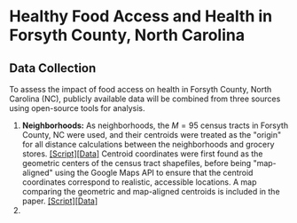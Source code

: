 # Healthy Food Access and Health in Forsyth County, North Carolina

## Data Collection 

To assess the impact of food access on health in Forsyth County, North Carolina (NC), publicly available data will be combined from three sources using open-source tools for analysis.

  1.  **Neighborhoods:** As neighborhoods, the $M = 95$ census tracts in Forsyth County, NC were used, and their centroids were treated as the "origin" for all distance calculations between the neighborhoods and grocery stores. [[Script]](data/forsyth_ct_centroids.R)[[Data]](data/forsyth_ct_centroids.csv) Centroid coordinates were first found as the geometric centers of the census tract shapefiles, before being "map-aligned" using the Google Maps API to ensure that the centroid coordinates correspond to realistic, accessible locations. A map comparing the geometric and map-aligned centroids is included in the paper. [[Script]](figures/map-comparing-centroids.R)[[Data]](figures/map-comparing-centroids.png)
  2.  
